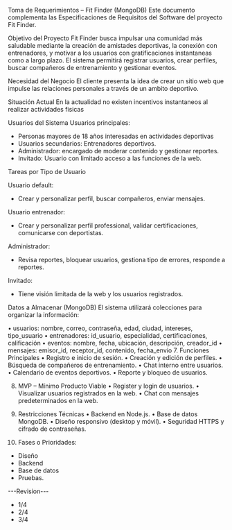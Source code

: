 Toma de Requerimientos – Fit Finder (MongoDB) Este documento complementa las Especificaciones de Requisitos del Software del proyecto Fit Finder.

Objetivo del Proyecto Fit Finder busca impulsar una comunidad más saludable mediante la creación de amistades deportivas, la conexión con entrenadores, y motivar a los usuarios con gratificaciones instantaneas como a largo plazo. El sistema permitirá registrar usuarios, crear perfiles, buscar compañeros de entrenamiento y gestionar eventos.

Necesidad del Negocio El cliente presenta la idea de crear un sitio web que impulse las relaciones personales a través de un ambito deportivo.

Situación Actual En la actualidad no existen incentivos instantaneos al realizar actividades fisicas

Usuarios del Sistema Usuarios principales: 
* Personas mayores de 18 años interesadas en actividades deportivas
* Usuarios secundarios: Entrenadores deportivos.
* Administrador: encargado de moderar contenido y gestionar reportes.
* Invitado: Usuario con limitado acceso a las funciones de la web.

Tareas por Tipo de Usuario

 Usuario default: 
* Crear y personalizar perfil, buscar compañeros, enviar mensajes. 

Usuario entrenador:
* Crear y personalizar perfil professional, validar certificaciones, comunicarse con deportistas.

 Administrador:
 * Revisa reportes, bloquear usuarios, gestiona tipo de errores, responde a reportes.

Invitado:
* Tiene visión limitada de la web y los usuarios registrados.

Datos a Almacenar (MongoDB) El sistema utilizará colecciones para organizar la información:

• usuarios: nombre, correo, contraseña, edad, ciudad, intereses, tipo_usuario 
• entrenadores: id_usuario, especialidad, certificaciones, calificación 
• eventos: nombre, fecha, ubicación, descripción, creador_id 
• mensajes: emisor_id, receptor_id, contenido, fecha_envío 7. Funciones Principales 
• Registro e inicio de sesión. 
• Creación y edición de perfiles. 
• Búsqueda de compañeros de entrenamiento. 
• Chat interno entre usuarios. 
• Calendario de eventos deportivos. 
• Reporte y bloqueo de usuarios. 

8. MVP – Mínimo Producto Viable 
• Register y login de usuarios. 
• Visualizar usuarios registrados en la web. 
• Chat con mensajes predeterminados en la web. 

9. Restricciones Técnicas • Backend en Node.js. • Base de datos MongoDB. • Diseño responsivo (desktop y móvil). • Seguridad HTTPS y cifrado de contraseñas.

10. Fases o Prioridades:
* Diseño
* Backend
* Base de datos
* Pruebas.

---Revision---

* 1/4
* 2/4
* 3/4